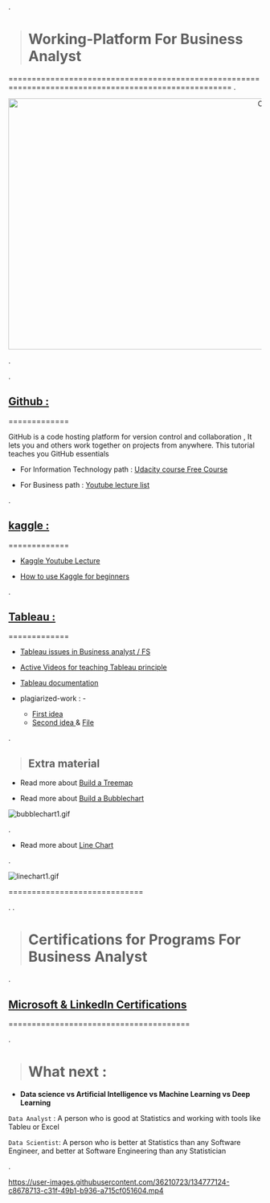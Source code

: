 .





> # Working-Platform For Business Analyst


======================================================================================================
.



<p  align="center"><img src="https://media.giphy.com/media/SWoSkN6DxTszqIKEqv/giphy.gif" alt="Coder GIF" width="1044" height="500">
 
 
 
 .
 


.


## [Github :](https://github.com/nancyalaswad90)



=============



GitHub is a code hosting platform for version control and collaboration , It lets you and others work together on projects from anywhere. This tutorial teaches you GitHub essentials
 
 
 

- For Information Technology path : [Udacity course Free Course](https://classroom.udacity.com/courses/ud123) 


- For Business  path :   [Youtube lecture list ](https://www.youtube.com/watch?v=04aTE-T40eU&list=PLVvPFH7DSPJOdIQmByxQ9bRWXdF-hNZ-e)





.


## [kaggle  :](https://www.kaggle.com/nancyalaswad90)



=============


- [Kaggle Youtube Lecture ](https://www.youtube.com/watch?v=aIus8si_Et0&list=LL&index=1&t=8s)

- [How to use Kaggle for beginners](https://www.youtube.com/watch?v=e_4NJCjAJFE&list=LL&index=2)


.


## [Tableau  :](https://public.tableau.com/app/profile/nancy.al.aswadhttps://public.tableau.com/app/profile/nancy.al.aswad)



=============



- [Tableau issues in Business analyst / FS](https://www.youtube.com/watch?v=MLn_iZgP-80&list=PLVvPFH7DSPJO_gZLO77r2107ufjpcQPsh)


- [Active Videos for teaching Tableau principle ](https://public.tableau.com/en-us/s/resources)



- [Tableau documentation ](https://help.tableau.com/v2020.2/pro/desktop/en-us/datasource_datamodel_whatschanged.htm)


-  plagiarized-work : - 

    -  [First idea ](https://www.youtube.com/watch?v=zfjsMoRbW-8)
    - [Second idea ](https://public.tableau.com/app/profile/bandar.alrasheed)  & [File](https://docs.google.com/document/d/1d8WjbOyRQs5hdx48BG9m7lo4AD64z8-B/edit)







.


> ## Extra material 


- Read more about  [Build a Treemap](https://help.tableau.com/current/pro/desktop/en-us/buildexamples_treemap.htm#:~:text=Use%20treemaps%20to%20display%20data,in%20a%20visually%20attractive%20format.)





- Read more about  [Build a Bubblechart](https://udacity-reviews-uploads.s3.us-west-2.amazonaws.com/_attachments/399095/1596392753/bubblechart1.gif)


![bubblechart1.gif](https://udacity-reviews-uploads.s3.us-west-2.amazonaws.com/_attachments/399095/1596392753/bubblechart1.gif)

.



- Read more about  [ Line Chart](https://help.tableau.com/current/pro/desktop/en-us/buildexamples_line.htm)

.


![linechart1.gif](https://udacity-reviews-uploads.s3.us-west-2.amazonaws.com/_attachments/399095/1596392619/linechart1.gif)










=============================

.
.


> # Certifications for Programs For Business Analyst



.


##  **[Microsoft & LinkedIn  Certifications](https://www.elmin7a.com/free-courses-offered-by-microsoft-and-linkedin-with-free-certificates/)**



=======================================





.


> # What next :  
 
 
 
 
- **Data science vs Artificial Intelligence vs Machine Learning vs Deep Learning**



`Data Analyst` :  A person who is good  at Statistics and  working with tools like Tableu or Excel

`Data Scientist`: A person who is better at Statistics than any Software Engineer, and better at Software Engineering than any Statistician




.


https://user-images.githubusercontent.com/36210723/134777124-c8678713-c31f-49b1-b936-a715cf051604.mp4


